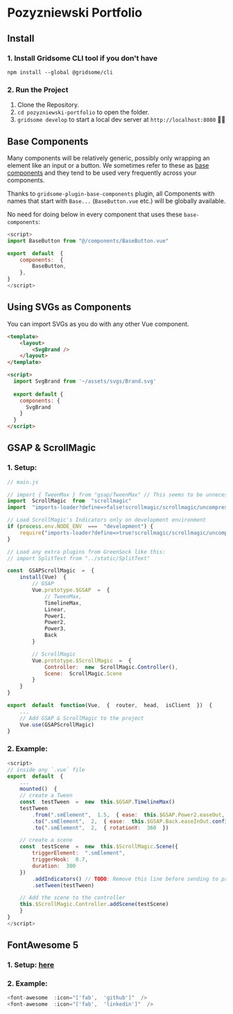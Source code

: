 
#  Pozyzniewski Portfolio

    
## Install
### 1. Install Gridsome CLI tool if you don't have

`npm install --global @gridsome/cli`

### 2. Run the Project
1. Clone the Repository.
2.  `cd pozyzniewski-portfolio` to open the folder.
3.  `gridsome develop` to start a local dev server at `http://localhost:8080` 🎉🙌

## Base Components
Many components will be relatively generic, possibly only wrapping an element like an input or a button. We sometimes refer to these as [base components](https://vuejs.org/v2/style-guide/#Base-component-names-strongly-recommended) and they tend to be used very frequently across your components.

Thanks to `gridsome-plugin-base-components` plugin, all Components with names that start with `Base...` (`BaseButton.vue` etc.) will be globally available. 

No need for doing below in every component that uses these `base-components`:
```javascript
<script>
import BaseButton from "@/components/BaseButton.vue"

export  default  { 
	components:  {
		BaseButton,
	},
}
</script>
```

## Using SVGs as Components
You can import SVGs as you do with any other Vue component.

```html
<template>
	<layout>
		<SvgBrand />
	</layout>
</template>

<script>
  import SvgBrand from '~/assets/svgs/Brand.svg'
  
  export default {
    components: {
      SvgBrand
    }
  }
</script>
```



## GSAP & ScrollMagic

### 1. Setup:
```javascript
// main.js

// import { TweenMax } from "gsap/TweenMax" // This seems to be unnecessary
import  ScrollMagic  from  "scrollmagic"
import  "imports-loader?define=>false!scrollmagic/scrollmagic/uncompressed/plugins/animation.gsap"

// Load ScrollMagic's Indicators only on development environment
if (process.env.NODE_ENV  ===  "development") {
	require("imports-loader?define=>true!scrollmagic/scrollmagic/uncompressed/plugins/debug.addIndicators")
}

// Load any extra plugins from GreenSock like this:
// import SplitText from "../static/SplitText"

const  GSAPScrollMagic  =  {
	install(Vue)  {
		// GSAP
		Vue.prototype.$GSAP  =  {
			// TweenMax,
			TimelineMax,
			Linear,
			Power1,
			Power2,
			Power3,
			Back
		}

		// ScrollMagic
		Vue.prototype.$ScrollMagic  =  {
			Controller:  new  ScrollMagic.Controller(),
			Scene:  ScrollMagic.Scene
		}
	}
}

export  default  function(Vue,  {  router,  head,  isClient  })  {
	...
	// Add GSAP & ScrollMagic to the project
	Vue.use(GSAPScrollMagic)
}
```

### 2. Example:

```javascript
<script>
// inside any `.vue` file
export  default  {
	...
	mounted()  {
	// create a Tween
	const  testTween  =  new  this.$GSAP.TimelineMax()
	testTween
		.from(".smElement",  1.5,  { ease:  this.$GSAP.Power2.easeOut, opacity:  0  })
		.to(".smElement",  2,  { ease:  this.$GSAP.Back.easeInOut.config(5.2), fontSize:  "30px"  })
		.to(".smElement",  2,  { rotationY:  360  })

	// create a scene
	const  testScene  =  new  this.$ScrollMagic.Scene({
		triggerElement:  ".smElement",
		triggerHook:  0.7,
		duration:  300
	})
		.addIndicators() // TODO: Remove this line before sending to production
		.setTween(testTween)

	// Add the scene to the controller
	this.$ScrollMagic.Controller.addScene(testScene)
	}
}
</script>
```

## FontAwesome 5

### 1. Setup: [here](https://gridsome.org/docs/assets-svg/#fontawesome-svg-icons)

### 2. Example:
```javascript
<font-awesome  :icon="['fab',  'github']"  />
<font-awesome  :icon="['fab',  'linkedin']"  />
```